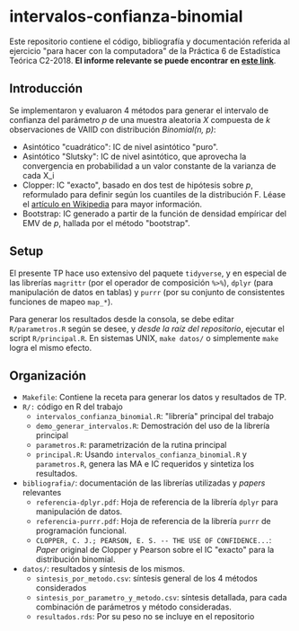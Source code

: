 # intervalos-confianza-binomial

Este repositorio contiene el código, bibliografía y documentación referida al ejercicio "para hacer con la computadora" de la Práctica 6 de Estadística Teórica C2-2018. **El informe relevante se puede encontrar en [este link](https://docs.google.com/document/d/1tLJIbpKfefpAp7ktfaRc9lBpFb0ghXxMJMkYcUqvOjM/edit?usp=sharing)**.

## Introducción
Se implementaron y evaluaron 4 métodos para generar el intervalo de confianza del
parámetro _p_ de una muestra aleatoria _X_ compuesta de _k_ observaciones de
VAIID con distribución _Binomial(n, p)_:
- Asintótico "cuadrático": IC de nivel asintótico "puro".
- Asintótico "Slutsky": IC de nivel asintótico, que aprovecha la convergencia
    en probabilidad a un valor constante de la varianza de cada X_i
- Clopper: IC "exacto", basado en dos test de hipótesis sobre _p_, reformulado
    para definir según los cuantiles de la distribución F. Léase el 
    [artículo en Wikipedia](https://en.wikipedia.org/wiki/Binomial_proportion_confidence_interval#Clopper%E2%80%93Pearson_interval) para mayor información.
- Bootstrap: IC generado a partir de la función de densidad empíricar del EMV
    de _p_, hallada por el método "bootstrap".

## Setup
El presente TP hace uso extensivo del paquete `tidyverse`, y en especial de las
librerías `magrittr` (por el operador de composición `%>%`), `dplyr` (para
manipulación de datos en tablas) y `purrr` (por su conjunto de consistentes
funciones de mapeo `map_*`).

Para generar los resultados desde la consola, se debe editar `R/parametros.R`
según se desee, y _desde la raíz del repositorio_, ejecutar el script
`R/principal.R`. En sistemas UNIX, `make datos/` o simplemente `make` logra
el mismo efecto.

## Organización
- `Makefile`: Contiene la receta para generar los datos y resultados de TP.
- `R/:` código en R del trabajo
  - `intervalos_confianza_binomial.R`: "librería" principal del trabajo
  - `demo_generar_intervalos.R`: Demostración del uso de la librería principal
  - `parametros.R`: parametrización de la rutina principal
  - `principal.R`: Usando `intervalos_confianza_binomial.R` y `parametros.R`,
      genera las MA e IC requeridos y sintetiza los resultados.
- `bibliografia/`: documentación de las librerías utilizadas y _papers_ relevantes
  - `referencia-dplyr.pdf`: Hoja de referencia de la librería `dplyr` para
      manipulación de datos.
  - `referencia-purrr.pdf`: Hoja de referencia de la librería `purrr` de
      programación funcional.
  - `CLOPPER, C. J.; PEARSON, E. S. -- THE USE OF CONFIDENCE...`: _Paper_ original
      de Clopper y Pearson sobre el IC "exacto" para la distribución binomial.
- `datos/`: resultados y síntesis de los mismos.
  - `sintesis_por_metodo.csv`: síntesis general de los 4 métodos considerados
  - `sintesis_por_parametro_y_metodo.csv`: síntesis detallada, para cada
     combinación de parámetros y método consideradas.
  - `resultados.rds`: Por su peso no se incluye en el repositorio
